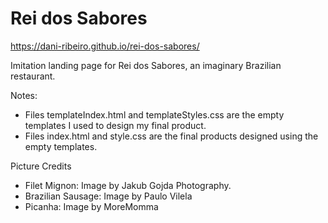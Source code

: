 # Rei dos Sabores

https://dani-ribeiro.github.io/rei-dos-sabores/

Imitation landing page for Rei dos Sabores, an imaginary Brazilian restaurant.

Notes:
  * Files templateIndex.html and templateStyles.css are the empty templates I used to design my final product.
  * Files index.html and style.css are the final products designed using the empty templates.


Picture Credits
  * Filet Mignon: Image by Jakub Gojda Photography.
  * Brazilian Sausage: Image by Paulo Vilela
  * Picanha: Image by MoreMomma

